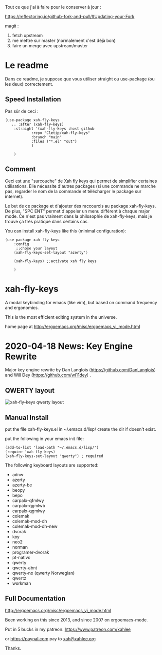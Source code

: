 
Tout ce que j'ai à faire pour le conserver à jour : 

https://reflectoring.io/github-fork-and-pull/#Updating-your-Fork

magit :

1. fetch upstream
2. me mettre sur master (normalement c'est déjà bon)
3. faire un merge avec upstream/master


# Le readme

Dans ce readme, je suppose que vous utiliser straight ou use-package (ou les deux) correctement.

## Speed Installation


Pas sûr de ceci :

```elisp
(use-package xah-fly-keys
   ;; :after (xah-fly-keys)
    :straight '(xah-fly-keys :host github
			:repo "Cletip/xah-fly-keys"
			:branch "main"
			:files ("*.el" "out")
			)
    
    )
```


##  Comment

Ceci est une "surcouche" de Xah fly keys qui permet de simplifier certaines utilisations. Elle nécessite d'autres packages (si une commande ne marche pas, regarder le nom de la commande et télécharger le package sur internet).

Le but de ce package et d'ajouter des raccourcis au package xah-fly-keys. De
plus, "SPC ENT"  permet d'appeler un menu différent à chaque major mode. Ce n'est pas vraiment dans la philosophie de xah-fly-keys, mais je trouve ça très pratique dans certains cas.


You can install xah-fly-keys like this (minimal configuration):  
  
```elisp
(use-package xah-fly-keys	     
    :config
     ;;chose your layout
    (xah-fly-keys-set-layout "azerty")

    (xah-fly-keys) ;;activate xah fly keys

    )
```  






xah-fly-keys
===================

A modal keybinding for emacs (like vim), but based on command frequency and ergonomics.

This is the most efficient editing system in the universe.

home page at
http://ergoemacs.org/misc/ergoemacs_vi_mode.html

2020-04-18 News: Key Engine Rewrite
===================

Major key engine rewrite by Dan Langlois (https://github.com/DanLanglois) and Will Dey (https://github.com/wi11dey) .

QWERTY layout
-------------------
![xah-fly-keys qwerty layout](xah_fly_keys_qwerty_layout_2020-04-18_4fgyk.png)

Manual Install
-------------------

put the file xah-fly-keys.el in ~/.emacs.d/lisp/
create the dir if doesn't exist.

put the following in your emacs init file:

```elisp
(add-to-list 'load-path "~/.emacs.d/lisp/")
(require 'xah-fly-keys)
(xah-fly-keys-set-layout "qwerty") ; required
```

The following keyboard layouts are supported:

* adnw
* azerty
* azerty-be
* beopy
* bepo
* carpalx-qfmlwy
* carpalx-qgmlwb
* carpalx-qgmlwy
* colemak
* colemak-mod-dh
* colemak-mod-dh-new
* dvorak
* koy
* neo2
* norman
* programer-dvorak
* pt-nativo
* qwerty
* qwerty-abnt
* qwerty-no (qwerty Norwegian)
* qwertz
* workman

Full Documentation
-------------------

http://ergoemacs.org/misc/ergoemacs_vi_mode.html

Been working on this since 2013, and since 2007 on ergoemacs-mode.

Put in 5 bucks in my patreon.
https://www.patreon.com/xahlee

or https://paypal.com
pay to xah@xahlee.org

Thanks.
